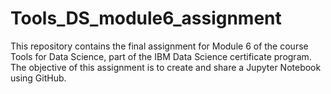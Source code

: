 # Tools_DS_module6_assignment

This repository contains the final assignment for Module 6 of the course Tools for Data Science, part of the IBM Data Science certificate program. The objective of this assignment is to create and share a Jupyter Notebook using GitHub.
